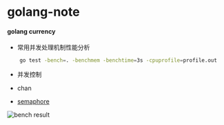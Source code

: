 # golang-note

#### golang currency

- 常用并发处理机制性能分析

```bash
    go test -bench=. -benchmem -benchtime=3s -cpuprofile=profile.out
```


- 并发控制 

- chan
- [semaphore](https://godoc.org/golang.org/x/sync/semaphore#example-package--WorkerPool)

![bench result](https://github.com/g-airport/tech-stack/blob/master/golang/currency-pattern/benchmark.jpg)
